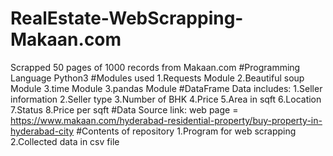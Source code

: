 # RealEstate-WebScrapping-Makaan.com
Scrapped 50 pages of 1000 records from Makaan.com
#Programming Language
Python3
#Modules used
1.Requests Module
2.Beautiful soup Module
3.time Module
3.pandas Module
#DataFrame Data includes:
1.Seller information
2.Seller type
3.Number of BHK
4.Price
5.Area in sqft
6.Location
7.Status
8.Price per sqft
#Data Source link:
web page = https://www.makaan.com/hyderabad-residential-property/buy-property-in-hyderabad-city
#Contents of repository
1.Program for web scrapping
2.Collected data in csv file
